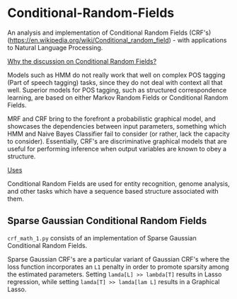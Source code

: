 # Conditional-Random-Fields
An analysis and implementation of Conditional Random Fields (CRF's) (https://en.wikipedia.org/wiki/Conditional_random_field) - with applications to Natural Language Processing.


<ins>Why the discussion on Conditional Random Fields?</ins>

Models such as HMM do not really work that well on complex POS tagging (Part of speech tagging) tasks, since they do not deal with context all that well. Superior models for POS tagging, such as structured correspondence learning, are based on either Markov Random Fields or Conditional Random Fields.

MRF and CRF bring to the forefront a probabilistic graphical model, and showcases the dependencies between input parameters, something which HMM and Naive Bayes Classifier fail to consider (or rather, lack the capacity to consider). Essentially, CRF's are discriminative graphical models that are useful for performing inference when output variables are known to obey a structure.

<ins>Uses</ins>

Conditional Random Fields are used for entity recognition, genome analysis, and other tasks which have a sequence based structure associated with them.

## Sparse Gaussian Conditional Random Fields

```crf_math_1.py``` consists of an implementation of Sparse Gaussian Conditional Random Fields. 

Sparse Gaussian CRF's are a particular variant of Gaussian CRF's where the loss function incorporates an ```L1``` penalty in order to promote sparsity among the estimated parameters. Setting ```lamda[L] >> lambda[T]``` results in Lasso regression, while setting ```lamda[T] >> lamda[lam L]``` results in a Graphical Lasso.
